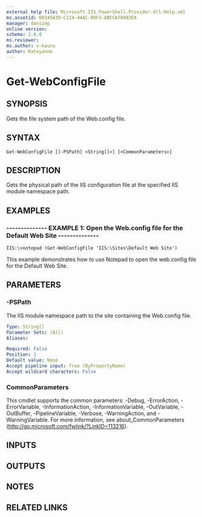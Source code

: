 ```yaml
---
external help file: Microsoft.IIS.PowerShell.Provider.dll-Help.xml
ms.assetid: 60345A39-C114-44AC-89F3-ABCCA70483EA
manager: dansimp
online version: 
schema: 2.0.0
ms.reviewer:
ms.author: v-kaunu
author: Kateyanne
---
```


# Get-WebConfigFile

## SYNOPSIS
Gets the file system path of the Web.config file.

## SYNTAX

```
Get-WebConfigFile [[-PSPath] <String[]>] [<CommonParameters>]
```

## DESCRIPTION
Gets the physical path of the IIS configuration file at the specified IIS module namespace path.

## EXAMPLES

### -------------- EXAMPLE 1: Open the Web.config file for the Default Web Site --------------
```
IIS:\>notepad (Get-WebConfigFile 'IIS:\Sites\Default Web Site')
```

This example demonstrates how to use Notepad to open the web.config file for the Default Web Site.

## PARAMETERS

### -PSPath
The IIS module namespace path to the site containing the Web.config file.

```yaml
Type: String[]
Parameter Sets: (All)
Aliases: 

Required: False
Position: 1
Default value: None
Accept pipeline input: True (ByPropertyName)
Accept wildcard characters: False
```

### CommonParameters
This cmdlet supports the common parameters: -Debug, -ErrorAction, -ErrorVariable, -InformationAction, -InformationVariable, -OutVariable, -OutBuffer, -PipelineVariable, -Verbose, -WarningAction, and -WarningVariable. For more information, see about_CommonParameters (http://go.microsoft.com/fwlink/?LinkID=113216).

## INPUTS

## OUTPUTS

## NOTES

## RELATED LINKS

